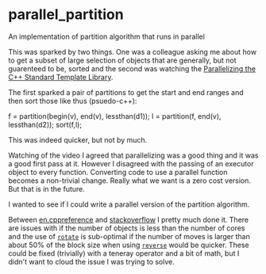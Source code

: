 # parallel_partition
An implementation of partition algorithm that runs in parallel

This was sparked by two things. One was a colleague asking me about how to get a subset of large selection of objects that are generally, but not guarenteed to be, sorted and the second was watching the [Parallelizing the C++ Standard Template Library](https://www.youtube.com/watch?v=k6djT0a1q3E).

The first sparked a pair of partitions to get the start and end ranges and then sort those like thus (psuedo-c++):

f = partition(begin(v), end(v), lessthan(d1));
l = partition(f, end(v), lessthan(d2));
sort(f,l);

This was indeed quicker, but not by much.

Watching of the video I agreed that parallelizing was a good thing and it was a good first pass at it.  However I disagreed with the passing of an executor object to every function. Converting code to use a parallel function becomes a non-trivial change.  Really what we want is a zero cost version. But that is in the future.

I wanted to see if I could write a parallel version of the partition algorithm.

Between [en.cppreference](http://en.cppreference.com/w/) and [stackoverflow](http://stackoverflow.com/) I pretty much done it.  There are issues with if the number of objects is less than the number of cores and the use of [`rotate`](http://en.cppreference.com/w/cpp/algorithm/rotate) is sub-optimal if the number of moves is larger than about 50% of the block size when using [`reverse`](http://en.cppreference.com/w/cpp/algorithm/reverse) would be quicker.  These could be fixed (trivially) with a teneray operator and a bit of math, but I didn't want to cloud the issue I was trying to solve.
